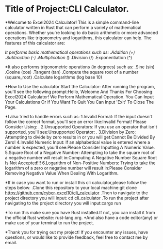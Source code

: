 # Title of Project:CLI Calculator.

*Welcome to Excel2024 Calculator! This is a simple command-line calculator written in Rust that can perform a variety of mathematical operations. Whether you're looking to do basic arithmetic or more advanced operations like trigonometry and logarithms, this calculator can help.
The features of this calculator are:

*It performs basic mathematical operations such as:
.Addition (+)
.Subtraction (-)
.Multiplication (*)
.Division (/)
.Exponentiation (^)

*It also performs trigonometric operations (in degrees) such as:
.Sine (sin)
.Cosine (cos)
.Tangent (tan)
.Compute the square root of a number (square_root)
.Calculate logarithms (log base 10)


*How to Use the calculator
Start the Calculator: After running the program, you'll see the following prompt:Hello, Welcome And Thanks For Choosing Excel2024 Calculator! We Perform Mathematical Operation.
You Can Input Your Calculations Or If You Want To Quit You Can Input 'Exit' To Close The Page.

*I also tried to handle errors such as:
1.Invalid Format: If the input doesn't follow the correct format, you'll see an error like:Invalid Format! Please Consider Using: <number> <operator> <number>.
2.Unsupported Operators: If you use an operator that isn't supported, you'll see:Unsupported Operator: <operator>.
3.Division by Zero: Attempting to divide by zero results in or you will get:Cannot Be Divided By Zero!
4.Invalid Numeric Input: If an alphabetical value is entered where a number is expected, you'll see:Please Consider Inputting A Numeric Value.
5.Square Root of a Negative Number: Attempting to take the square root of a negative number will result in:Computing A Negative Number Square Root Is Not Accepted!!!
6.Logarithm of Non-Positive Numbers: Trying to take the logarithm of a zero or negative number will result in:Please Consider Removing Negative Value When Dealing With Logarithm.

*If in case you want to run or install this cli calculator,please follow the steps below:
.Clone this repository to your local machine:git clone https://github.com/cyber-excel10/cli_calculator
.Then to navigate to the project directory you will input: cd cli_calculator
.To run the project after navigating to the project directory you will input:cargo run

*To run this make sure you have Rust installed.If not, you can install it from the official Rust website: rust-lang.org.
*And also have a code editor(any) or make use of your terminal to run the project.

*Thank you for trying out my project! If you encounter any issues, have questions, or would like to provide feedback, feel free to contact me by email.

